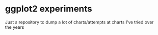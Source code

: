 # ggplot2 experiments


Just a repository to dump a lot of charts/attempts at charts I've tried over the years